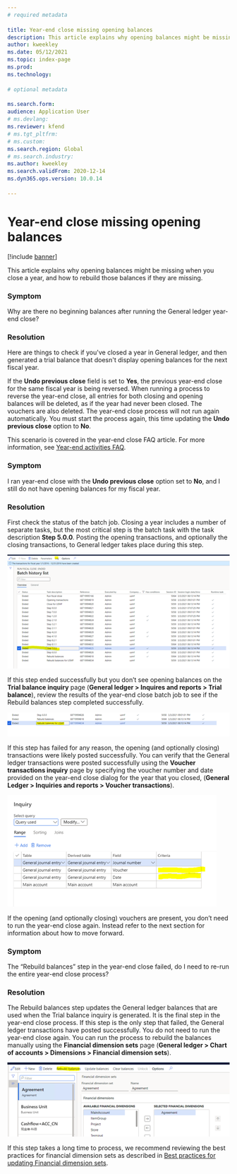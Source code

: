 ```yaml
---
# required metadata

title: Year-end close missing opening balances 
description: This article explains why opening balances might be missing when you close a year, and how to rebuild those balances if they are missing.
author: kweekley
ms.date: 05/12/2021
ms.topic: index-page
ms.prod: 
ms.technology: 

# optional metadata

ms.search.form: 
audience: Application User
# ms.devlang: 
ms.reviewer: kfend
# ms.tgt_pltfrm: 
# ms.custom: 
ms.search.region: Global 
# ms.search.industry: 
ms.author: kweekley
ms.search.validFrom: 2020-12-14
ms.dyn365.ops.version: 10.0.14

---
```


# Year-end close missing opening balances

[!include [banner](../includes/banner.md)]

This article explains why opening balances might be missing when you close a year, and how to rebuild those balances if they are missing.

### Symptom

Why are there no beginning balances after running the General ledger year-end close? 

### Resolution

Here are things to check if you've closed a year in General ledger, and then generated a trial balance that doesn't display opening balances for the next fiscal year.

If the **Undo previous close** field is set to **Yes**, the previous year-end close for the same fiscal year is being reversed. When running a process to reverse the year-end close, all entries for both closing and opening balances will be deleted, as if the year had never been closed. The vouchers are also deleted. The year-end close process will not run again automatically. You must start the process again, this time updating the **Undo previous close** option to **No**.

This scenario is covered in the year-end close FAQ article. For more information, see [Year-end activities FAQ](faq-year-end-activities.md).

### Symptom

I ran year-end close with the **Undo previous close** option set to **No**, and I still do not have opening balances for my fiscal year.

### Resolution

First check the status of the batch job. Closing a year includes a number of separate tasks, but the most critical step is the batch task with the task description **Step 5.0.0**. Posting the opening transactions, and optionally the closing transactions, to General ledger takes place during this step. 

[![Batch history list.](./media/yec-mssng-open-blnces-01.png)](./media/yec-mssng-open-blnces-01.png)

If this step ended successfully but you don’t see opening balances on the **Trial balance inquiry** page (**General ledger > Inquires and reports > Trial balance**), review the results of the year-end close batch job to see if the Rebuild balances step completed successfully.

[![Results of year-end close batch job.](./media/yec-mssng-open-blnces-02.png)](./media/yec-mssng-open-blnces-02.png)

If this step has failed for any reason, the opening (and optionally closing) transactions were likely posted successfully. You can verify that the General ledger transactions were posted successfully using the **Voucher transactions inquiry** page by specifying the voucher number and date provided on the year-end close dialog for the year that you closed, (**General Ledger > Inquiries and reports > Voucher transactions**).

[![Voucher transactions inquiry.](./media/yec-mssng-open-blnces-03.png)](./media/yec-mssng-open-blnces-03.png)

If the opening (and optionally closing) vouchers are present, you don’t need to run the year-end close again. Instead refer to the next section for information about how to move forward.

### Symptom

The “Rebuild balances” step in the year-end close failed, do I need to re-run the entire year-end close process?

### Resolution

The Rebuild balances step updates the General ledger balances that are used when the Trial balance inquiry is generated.  It is the final step in the year-end close process.  If this step is the only step that failed, the General ledger transactions have posted successfully.  You do not need to run the year-end close again. You can run the process to rebuild the balances manually using the **Financial dimension sets** page (**General ledger > Chart of accounts > Dimensions > Financial dimension sets**).

[![Rebuild balances button on Financial dimension sets page.](./media/yec-mssng-open-blnces-04.png)](./media/yec-mssng-open-blnces-04.png)

If this step takes a long time to process, we recommend reviewing the best practices for financial dimension sets as described in [Best practices for updating Financial dimension sets](https://community.dynamics.com/365/financeandoperations/b/dynamics-365-finance-blog/posts/best-practices-for-updating-financial-dimension-set-dimension-sets). 

